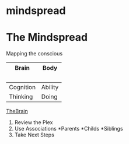 mindspread
==========

# The Mindspread

Mapping the conscious 

Brain <h3>| Body <h3>
----------|-----------
Cognition | Ability
Thinking  | Doing

[TheBrain](http://thebrain.com)

1. Review the Plex
2. Use Associations
 *Parents
 *Childs
 *Siblings 
3. Take Next Steps 
